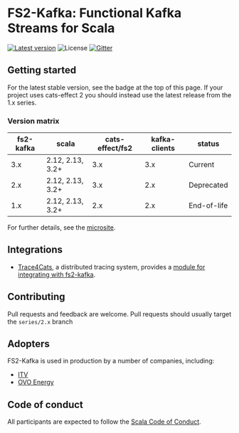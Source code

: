 # FS2-Kafka: Functional Kafka Streams for Scala

[![Latest version](https://index.scala-lang.org/fd4s/fs2-kafka/fs2-kafka/latest.svg?style=flat)](https://index.scala-lang.org/fd4s/fs2-kafka/fs2-kafka)
![License](https://img.shields.io/github/license/fd4s/fs2-kafka)
[![Gitter](https://img.shields.io/gitter/room/fd4s/fs2-kafka)](https://gitter.im/fd4s/fs2-kafka)

## Getting started

For the latest stable version, see the badge at the top of this page. If your project uses cats-effect 2 you should instead use the latest release from the 1.x series.

### Version matrix
|fs2-kafka| scala            |cats-effect/fs2|kafka-clients|status|
|---------|------------------|---------------|-------------|------|
|3.x| 2.12, 2.13, 3.2+ |3.x|3.x|Current|
|2.x| 2.12, 2.13, 3.2+ |3.x|2.x|Deprecated|
|1.x| 2.12, 2.13, 3.2+ |2.x|2.x|End-of-life|

For further details, see the [microsite](https://fd4s.github.io/fs2-kafka/docs/overview).

## Integrations

- [Trace4Cats](https://github.com/trace4cats/trace4cats), a distributed tracing system, provides a [module for integrating with fs2-kafka](https://github.com/trace4cats/trace4cats-kafka). 

## Contributing

Pull requests and feedback are welcome. Pull requests should usually target the `series/2.x` branch

## Adopters

FS2-Kafka is used in production by a number of companies, including:
- [ITV](https://github.com/itv)
- [OVO Energy](https://github.com/ovotech)

## Code of conduct

All participants are expected to follow the [Scala Code of Conduct](https://www.scala-lang.org/conduct/).
